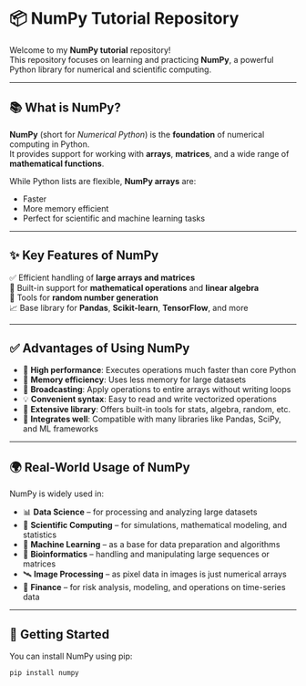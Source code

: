 # 📦 NumPy Tutorial Repository

Welcome to my **NumPy tutorial** repository!  
This repository focuses on learning and practicing **NumPy**, a powerful Python library for numerical and scientific computing.

---

## 📚 What is NumPy?

**NumPy** (short for *Numerical Python*) is the **foundation** of numerical computing in Python.  
It provides support for working with **arrays**, **matrices**, and a wide range of **mathematical functions**.

While Python lists are flexible, **NumPy arrays** are:
- Faster
- More memory efficient
- Perfect for scientific and machine learning tasks

---

## ✨ Key Features of NumPy

✅ Efficient handling of **large arrays and matrices**  
🔢 Built-in support for **mathematical operations** and **linear algebra**  
🎲 Tools for **random number generation**  
📈 Base library for **Pandas**, **Scikit-learn**, **TensorFlow**, and more

---

## ✅ Advantages of Using NumPy

- 🚀 **High performance**: Executes operations much faster than core Python
- 🧠 **Memory efficiency**: Uses less memory for large datasets
- 🔄 **Broadcasting**: Apply operations to entire arrays without writing loops
- 💡 **Convenient syntax**: Easy to read and write vectorized operations
- 🔧 **Extensive library**: Offers built-in tools for stats, algebra, random, etc.
- 🤝 **Integrates well**: Compatible with many libraries like Pandas, SciPy, and ML frameworks

---

## 🌍 Real-World Usage of NumPy

NumPy is widely used in:

- 📊 **Data Science** – for processing and analyzing large datasets
- 🧪 **Scientific Computing** – for simulations, mathematical modeling, and statistics
- 🤖 **Machine Learning** – as a base for data preparation and algorithms
- 🧬 **Bioinformatics** – handling and manipulating large sequences or matrices
- 🛰️ **Image Processing** – as pixel data in images is just numerical arrays
- 🧱 **Finance** – for risk analysis, modeling, and operations on time-series data

---

## 🚀 Getting Started

You can install NumPy using pip:

```bash
pip install numpy
